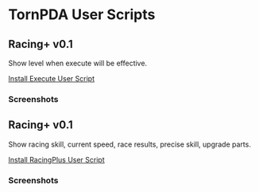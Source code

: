 <h1>TornPDA User Scripts</h1>

<h2>Racing+ v0.1</h2>
<p>Show level when execute will be effective.</p>
<a href="https://github.com/moldypenguins/TornPDA/raw/refs/heads/main/Execute.user.js">Install Execute User Script</a>
<h3>Screenshots</h3>

<h2>Racing+ v0.1</h2>
<p>Show racing skill, current speed, race results, precise skill, upgrade parts.</p>
<a href="https://github.com/moldypenguins/TornPDA/raw/refs/heads/main/RacingPlus.user.js">Install RacingPlus User Script</a>
<h3>Screenshots</h3>
